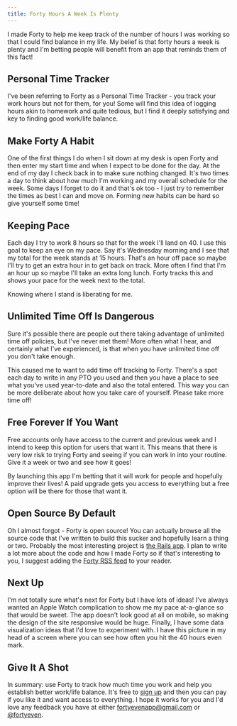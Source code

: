```yaml
---
title: Forty Hours A Week Is Plenty
---
```


I made Forty to help me keep track of the number of hours I was working so that
I could find balance in my life. My belief is that forty hours a week is plenty
and I'm betting people will benefit from an app that reminds them of this fact!

<!-- READ-MORE -->

## Personal Time Tracker

I've been referring to Forty as a Personal Time Tracker - you track your work
hours but not for them, for you! Some will find this idea of logging hours akin
to homework and quite tedious, but I find it deeply satisfying and key to
finding good work/life balance.

## Make Forty A Habit

One of the first things I do when I sit down at my desk is open Forty and then
enter my start time and when I expect to be done for the day. At the end of my
day I check back in to make sure nothing changed. It's two times a day to think
about how much I'm working and my overall schedule for the week. Some days I
forget to do it and that's ok too - I just try to remember the times as best I
can and move on. Forming new habits can be hard so give yourself some time!

## Keeping Pace

Each day I try to work 8 hours so that for the week I'll land on 40. I use this
goal to keep an eye on my pace. Say it's Wednesday morning and I see that my
total for the week stands at 15 hours. That's an hour off pace so maybe I'll try
to get an extra hour in to get back on track. More often I find that I'm an hour
up so maybe I'll take an extra long lunch. Forty tracks this and shows your pace
for the week next to the total.

Knowing where I stand is liberating for me.

## Unlimited Time Off Is Dangerous

Sure it's possible there are people out there taking advantage of unlimited time
off policies, but I've never met them! More often what I hear, and certainly
what I've experienced, is that when you have unlimited time off you don't take
enough.

This caused me to want to add time off tracking to Forty. There's a spot each
day to write in any PTO you used and then you have a place to see what you've
used year-to-date and also the total entered. This way you can be more
deliberate about how you take care of yourself. Please take more time off!

## Free Forever If You Want

Free accounts only have access to the current and previous week and I intend to
keep this option for users that want it. This means that there is very low risk
to trying Forty and seeing if you can work in into your routine. Give it a week
or two and see how it goes!

By launching this app I'm betting that it will work for people and hopefully
improve their lives! A paid upgrade gets you access to everything but a free
option will be there for those that want it.

## Open Source By Default

Oh I almost forgot - Forty is open source! You can actually browse all the
source code that I've written to build this sucker and hopefully learn a thing
or two. Probably the most interesting project is [the Rails app][forty-github].
I plan to write a lot more about the code and how I made Forty so if that's
interesting to you, I suggest adding the [Forty RSS feed][forty-feed] to your
reader.

## Next Up

I'm not totally sure what's next for Forty but I have lots of ideas! I've always
wanted an Apple Watch complication to show me my pace at-a-glance so that would
be sweet. The app doesn't look good at all on mobile, so making the design of
the site responsive would be huge. Finally, I have some data visualization ideas
that I'd love to experiment with. I have this picture in my head of a screen
where you can see how often you hit the 40 hours even mark.

## Give It A Shot

In summary: use Forty to track how much time you work and help you establish
better work/life balance. It's free to [sign up][sign-up] and then you can pay
if you like it and want access to everything. I hope it works for you and I'd
love any feedback you have at either [fortyevenapp@gmail.com][email] or
[@fortyeven][twitter].

[forty-github]: https://github.com/verynicecode/forty-web
[forty-feed]: https://www.fortyeven.com/blog/atom.xml
[sign-up]: https://app.fortyeven.com/sign-up
[email]: mailto:fortyevenapp@gmail.com
[twitter]: https://twitter.com/fortyeven
